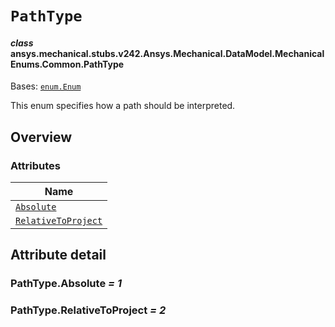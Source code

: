 # `PathType`



#### *class* ansys.mechanical.stubs.v242.Ansys.Mechanical.DataModel.MechanicalEnums.Common.PathType

Bases: [`enum.Enum`](https://docs.python.org/3/library/enum.html#enum.Enum)

This enum specifies how a path should be interpreted.

<!-- !! processed by numpydoc !! -->

<a id="overview"></a>

## Overview

### Attributes

| Name |
| ---------------------------------------------------- |
| [`Absolute`](#PathType.Absolute) |
| [`RelativeToProject`](#PathType.RelativeToProject) |

<a id="attribute-detail"></a>

## Attribute detail

<a id="PathType.Absolute"></a>

### PathType.Absolute *= 1*

<a id="PathType.RelativeToProject"></a>

### PathType.RelativeToProject *= 2*


